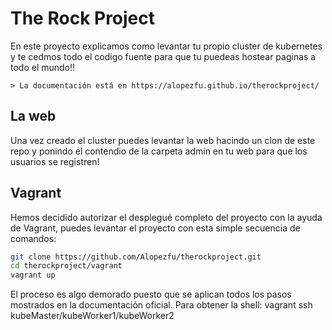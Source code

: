 # The Rock Project

En este proyecto explicamos como levantar tu propio cluster de kubernetes y te cedmos todo el codigo fuente para que tu puedeas hostear paginas a todo el mundo!!

	> La documentación está en https://alopezfu.github.io/therockproject/

## La web

Una vez creado el cluster puedes levantar la web hacindo un clon de este repo y ponindo el contendio de la carpeta admin en tu web para que los usuarios se registren!

## Vagrant

Hemos decidido autorizar el desplegué completo del proyecto con la ayuda de Vagrant, puedes levantar el proyecto con esta simple secuencia de comandos:

```bash
git clone https://github.com/Alopezfu/therockproject.git
cd therockproject/vagrant
vagrant up
```

El proceso es algo demorado puesto que se aplican todos los pasos mostrados en la documentación oficial.
Para obtener la shell:
vagrant ssh kubeMaster/kubeWorker1/kubeWorker2
